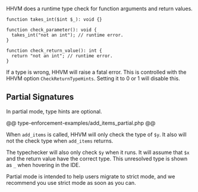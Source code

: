 HHVM does a runtime type check for function arguments and return
values.

``` Hack
function takes_int($int $_): void {}

function check_parameter(): void {
  takes_int("not an int"); // runtime error.
}

function check_return_value(): int {
  return "not an int"; // runtime error.
}
```

If a type is wrong, HHVM will raise a fatal error. This is controlled
with the HHVM option `CheckReturnTypeHints`. Setting it to 0 or 1 will
disable this.

## Partial Signatures

In partial mode, type hints are optional.

@@ type-enforcement-examples/add_items_partial.php @@

When `add_items` is called, HHVM will only check the type of `$y`. It
also will not the check type when `add_items` returns.

The typechecker will also only check `$y` when it runs. It will assume
that `$x` and the return value have the correct type. This unresolved
type is shown as `_` when hovering in the IDE.

Partial mode is intended to help users migrate to strict mode, and we
recommend you use strict mode as soon as you can.
